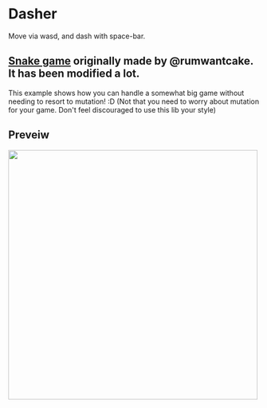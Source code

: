 # Dasher
Move via wasd, and dash with space-bar.

## [Snake game](https://codeberg.org/rumwantscake/snake) originally made by @rumwantcake. It has been modified a lot.
This example shows how you can handle a somewhat big game without needing to resort to mutation! :D
(Not that you need to worry about mutation for your game. Don't feel discouraged to use this lib your style)


## Preveiw
<img src="https://i.imgur.com/OF4Blkt.gif" width="500" />
